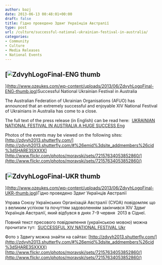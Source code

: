 ```yaml
---
author: bazj
date: 2013-06-13 00:48:01+00:00
draft: false
title: Гідно проведено Здвиг Укрaїнців Aвcтрaлії
type: post
url: /culture/successful-national-ukrainian-festival-in-australia/
categories:
- Community
- Culture
- Media Releases
- National Events
---
```


## [![ZdvyhLogoFinal-ENG thumb](http://www.ozeukes.com/wp-content/uploads/2013/06/ZdvyhLogoFinal-ENG-thumb.jpg)
](http://www.ozeukes.com/wp-content/uploads/2013/06/ZdvyhLogoFinal-ENG-thumb.jpg)Successful National Ukrainian Festival in Australia


The Australian Federation of Ukrainian Organisations (AFUO) has announced that an extremely successful and enjoyable XIV National Festival of Ukrainians in Australia has come to a close.

The full text of the press release (in English) can be read here:  [UKRAINIAN NATIONAL FESTIVAL IN AUSTRALIA A HUGE SUCCESS Eng](http://www.ozeukes.com/wp-content/uploads/2013/06/UKRAINIAN-NATIONAL-FESTIVAL-IN-AUSTRALIA-A-HUGE-SUCCESS-Eng.pdf)

Photos of the events may be viewed on the following sites:
[http://zdvyh2013.shutterfly.com/](http://zdvyh2013.shutterfly.com/#%26emid%3dsite_addmembers%26cid%3dSHARE3SXXXX)
[http://www.flickr.com/photos/moravski/sets/72157634053852860/](http://www.flickr.com/photos/moravski/sets/72157634053852860/)


## [![ZdvyhLogoFinal-UKR thumb](http://www.ozeukes.com/wp-content/uploads/2013/06/ZdvyhLogoFinal-UKR-thumb.jpg)
](http://www.ozeukes.com/wp-content/uploads/2013/06/ZdvyhLogoFinal-UKR-thumb.jpg)Гідно проведено Здвиг Укрaїнців Aвcтрaлії


Управа Союзу Українських Організацій Австралії (СУОА) повідомляє що з великим успіхом та почуттям задоволенням закінчився XIV Здвиг Українців Aвстралії, який відбувся в днях 7-9 червня  2013 в Cіднеї.

Повний текст пресового повідомлення (українською мовою) можна прочитати тут:  [SUCCESSFUL XIV NATIONAL FESTIVAL Ukr](http://www.ozeukes.com/wp-content/uploads/2013/06/SUCCESSFUL-XIV-NATIONAL-FESTIVAL-Ukr.pdf)

Фото з Здвигу можна знайти на сайтах:
[http://zdvyh2013.shutterfly.com/](http://zdvyh2013.shutterfly.com/#%26emid%3dsite_addmembers%26cid%3dSHARE3SXXXX)
[http://www.flickr.com/photos/moravski/sets/72157634053852860/](http://www.flickr.com/photos/moravski/sets/72157634053852860/)
